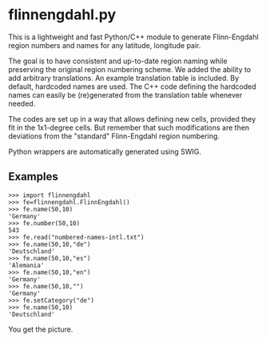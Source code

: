 flinnengdahl.py
===============

This is a lightweight and fast Python/C++ module to generate
Flinn-Engdahl region numbers and names for any latitude, longitude
pair.

The goal is to have consistent and up-to-date region naming while
preserving the original region numbering scheme. We added the
ability to add arbitrary translations. An example translation table
is included. By default, hardcoded names are used. The C++ code
defining the hardcoded names can easily be (re)generated from the
translation table whenever needed.

The codes are set up in a way that allows defining new cells,
provided they fit in the 1x1-degree cells. But remember that such
modifications are then deviations from the "standard" Flinn-Engdahl
region numbering.

Python wrappers are automatically generated using SWIG.

Examples
--------

```
>>> import flinnengdahl
>>> fe=flinnengdahl.FlinnEngdahl()
>>> fe.name(50,10)
'Germany'
>>> fe.number(50,10)
543
>>> fe.read("numbered-names-intl.txt")
>>> fe.name(50,10,"de")
'Deutschland'
>>> fe.name(50,10,"es")
'Alemania'
>>> fe.name(50,10,"en")
'Germany'
>>> fe.name(50,10,"")
'Germany'
>>> fe.setCategory("de")
>>> fe.name(50,10)
'Deutschland'
```

You get the picture.
